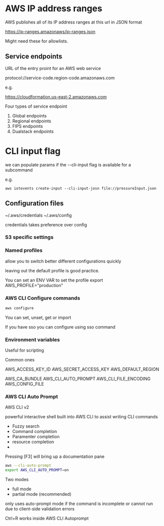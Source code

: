 # AWS IP address ranges

AWS publishes all of its IP address ranges at this url in JSON format

https://ip-ranges.amazonaws/ip-ranges.json

Might need these for allowlists.


## Service endpoints

URL of the entry proint for an AWS web service

protocol://service-code.region-code.amazonaws.com

e.g.

https://cloudformation.us-east-2.amazonaws.com

Four types of service endpoint

1. Global endpoints
2. Regional endpoints
3. FIPS endpoints
4. Dualstack endpoints

# CLI input flag

we can populate params if the --cli-input flag is available for a subcommand

e.g. 

    aws iotevents create-input --cli-input-josn file://pressureInput.json

## Configuration files

~/.aws/credentials
~/.aws/config

credentials takes preference over config

### S3 specific settings

### Named profiles

allow you to switch better different configurations quickly 

leaving out the default profile is good practice.

You can set an ENV VAR to set the profile export AWS_PROFILE="production"

### AWS CLI Configure commands

```sh
aws configure
```

You can set, unset, get or import

If you have sso you can configure using sso command

### Environment variables

Useful for scripting

Common ones

AWS_ACCESS_KEY_ID
AWS_SECRET_ACCESS_KEY
AWS_DEFAULT_REGION

AWS_CA_BUNDLE
AWS_CLI_AUTO_PROMPT
AWS_CLI_FILE_ENCODING
AWS_CONFIG_FILE


### AWS CLI Auto Prompt

AWS CLI v2

powerful interactive shell built into AWS CLI to assist writing CLI commands

- Fuzzy search
- Command completion
- Paramenter completion
- resource completion
-

Pressing [F3] will bring up a documentation pane

```sh
aws --cli-auto-prompt
export AWS_CLI_AUTO_PROMPT=on
```


Two modes
- full mode
- partial mode (recommended)

only uses auto-prompt mode if the command is incomplete or cannot run due to client-side validation errors

Ctrl+R works inside AWS CLI Autoprompt

